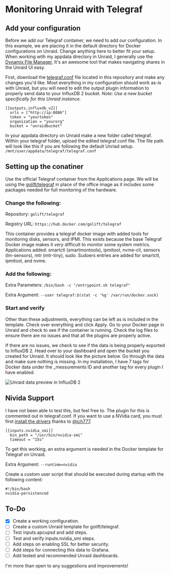 # Monitoring Unraid with Telegraf

## Add your configuration
Before we add our Telegraf container, we need to add our configuration. In this example, we are placing it in the default directory for Docker configurations on Unraid. Change anything here to better fit your setup. When working with my appdata directory in Unraid, I generally use the [Dynamix File Manager](https://forums.unraid.net/topic/120982-dynamix-file-manager/), It's an awesome tool that makes navigating shares in the Unraid UI easy.

First, download the [telegraf.conf](https://github.com/Sirderyl/homelab/blob/main/monitoring/unraid/telegraf.conf) file located in this repository and make any changes you'd like. Most everything in my configuration should work as-is with Unraid, but you will need to edit the output plugin information to properly send data to your InfluxDB 2 bucket. _Note: Use a new bucket specifically for this Unraid instance._

```
[[outputs.influxdb_v2]]
  urls = ["http://ip:8086"]
  token = "yourtoken"
  organization = "yourorg"
  bucket = "unraidbucket"
```

In your appdata directory on Unraid make a new folder called telegraf. Within your telegraf folder, upload the edited telegraf.conf file. The file path will look like this if you are following the default Unriad setup. ```/mnt/user/appdata/telegraf/telegraf.conf ```


## Setting up the conatiner

Use the official Telegraf container from the Applications page. We will be using the [golift/telegraf](https://hub.docker.com/golift/telegraf) in place of the office image as it includes some packages needed for full monitoring of the hardware.
### Change the following:

Repository: ```golift/telegraf```

Registry URL: ```https://hub.docker.com/golift/telegraf```

This container provides a telegraf docker image with added tools for monitoring disks, sensors, and IPMI. This exists because the base Telegraf Docker image makes it *very* difficult to monitor some system metrics. Applications added: smartctl (smartmontools), ipmitool, nvme-cli, sensors (lm-sensors), mtr (mtr-tiny), sudo. Sudoers entries are added for smartctl, ipmitool, and nvme.

### Add the following:

Extra Parameters: ```/bin/bash -c "/entrypoint.sh telegraf"```

Extra Argument: ```--user telegraf:$(stat -c '%g' /var/run/docker.sock)```

### Start and verify

Other than these adjustments, everything can be left as is included in the template. Check over everything and click Apply. Go to your Docker page in Unraid and check to see if the container is running. Check the log files to ensure there are no issues and that all the plugins are properly active.

If there are no issues, we check to see if the data is being properly exported to InfluxDB 2. Head over to your dashboard and open the bucket you created for Unraid. It should look like the picture below. Go through the data and make sure nothing is missing. In my installation, I have 7 tags for Docker data under the _messurements ID and another tag for every plugin I have enabled.

![Unraid data preview in InfluxDB 2](https://github.com/Sirderyl/homelab/blob/main/monitoring/unraid/unraid-data-preview.png?raw=true)

## Nivida Support

I have not been able to test this, but feel free to. The plugin for this is commented out in telegraf.conf. If you want to use a NVidia card, you must first [install the drivers](https://forums.unraid.net/topic/98978-plugin-nvidia-driver/) thanks to [@ich777](https://forums.unraid.net/profile/72388-ich777/).

```
[[inputs.nvidia_smi]]
  bin_path = "/usr/bin/nvidia-smi"
  timeout = "15s"
```
To get this working, an extra argument is needed in the Docker template for Telegraf on Unraid.

Extra Argument: ```--runtime=nvidia```

Create a custom user script that should be executed during startup with the following content:

```
#!/bin/bash
nvidia-persistenced
```

## To-Do
- [x] Create a working configuration.
- [ ] Create a custom Unraid template for golift/telegraf.
- [ ] Test inputs.apcupsd and add steps.
- [ ] Test and verify inputs.nvidia_smi steps.
- [ ] Add steps on enabling SSL for better security.
- [ ] Add steps for connecting this data to Grafana.
- [ ] Add tested and recommended Unraid dashboards.

I'm more than open to any suggestions and improvements!
